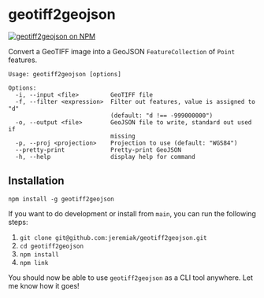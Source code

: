 # geotiff2geojson

[![geotiff2geojson on NPM](https://nodei.co/npm/geotiff2geojson.png?compact=true)](https://npmjs.org/package/geotiff2geojson)


Convert a GeoTIFF image into a GeoJSON `FeatureCollection` of `Point` features.

```
Usage: geotiff2geojson [options]

Options:
  -i, --input <file>         GeoTIFF file
  -f, --filter <expression>  Filter out features, value is assigned to "d"
                             (default: "d !== -999000000")
  -o, --output <file>        GeoJSON file to write, standard out used if
                             missing
  -p, --proj <projection>    Projection to use (default: "WGS84")
  --pretty-print             Pretty-print GeoJSON
  -h, --help                 display help for command
```

## Installation

`npm install -g geotiff2geojson`

If you want to do development or install from `main`, you can run the following steps:

1. `git clone git@github.com:jeremiak/geotiff2geojson.git`
2. `cd geotiff2geojson`
3. `npm install`
4. `npm link`

You should now be able to use `geotiff2geojson` as a CLI tool anywhere. Let me know how it goes!
